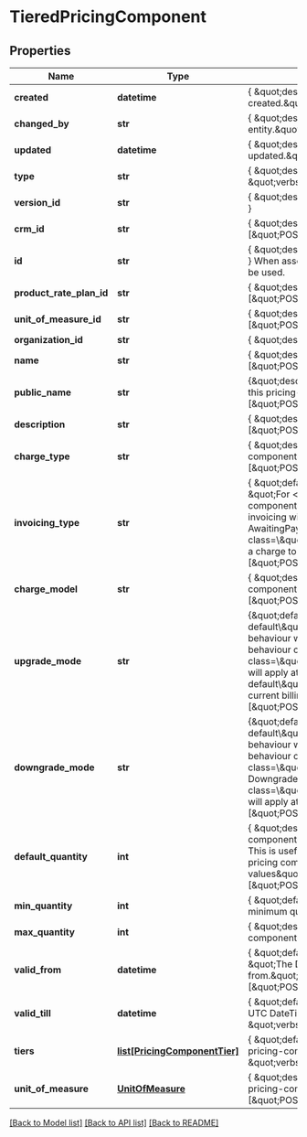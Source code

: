 # TieredPricingComponent

## Properties
Name | Type | Description | Notes
------------ | ------------- | ------------- | -------------
**created** | **datetime** | { \&quot;description\&quot; : \&quot;The UTC DateTime when the object was created.\&quot;, \&quot;verbs\&quot;:[] } | [optional] 
**changed_by** | **str** | { \&quot;description\&quot; : \&quot;ID of the user who last updated the entity.\&quot;, \&quot;verbs\&quot;:[] } | [optional] 
**updated** | **datetime** | { \&quot;description\&quot; : \&quot;The UTC DateTime when the object was last updated.\&quot;, \&quot;verbs\&quot;:[] } | [optional] 
**type** | **str** | { \&quot;description\&quot; : \&quot;\&quot;, \&quot;default\&quot; : \&quot;\&quot;, \&quot;verbs\&quot;:[\&quot;POST\&quot;,\&quot;GET\&quot;] } | 
**version_id** | **str** | { \&quot;description\&quot; : \&quot;\&quot;, \&quot;verbs\&quot;:[\&quot;GET\&quot;] } | 
**crm_id** | **str** | { \&quot;description\&quot; : \&quot;\&quot;, \&quot;verbs\&quot;:[\&quot;POST\&quot;,\&quot;PUT\&quot;,\&quot;GET\&quot;] } | [optional] 
**id** | **str** | { \&quot;description\&quot; : \&quot;\&quot;, \&quot;verbs\&quot;:[\&quot;GET\&quot;] } When associating a pricing component with a product rate plan, this ID should be used. | 
**product_rate_plan_id** | **str** | { \&quot;description\&quot; : \&quot;\&quot;, \&quot;verbs\&quot;:[\&quot;POST\&quot;,\&quot;PUT\&quot;,\&quot;GET\&quot;] } | 
**unit_of_measure_id** | **str** | { \&quot;description\&quot; : \&quot;\&quot;, \&quot;verbs\&quot;:[\&quot;POST\&quot;,\&quot;PUT\&quot;,\&quot;GET\&quot;] } | 
**organization_id** | **str** | { \&quot;description\&quot; : \&quot;\&quot;, \&quot;verbs\&quot;:[] } | 
**name** | **str** | { \&quot;description\&quot; : \&quot;\&quot;, \&quot;verbs\&quot;:[\&quot;POST\&quot;,\&quot;PUT\&quot;,\&quot;GET\&quot;] } | 
**public_name** | **str** | {\&quot;description\&quot;:\&quot;A friendly non-unique name used to identify this pricing-component\&quot;,\&quot;verbs\&quot;:[\&quot;POST\&quot;,\&quot;PUT\&quot;,\&quot;GET\&quot;]} | [optional] 
**description** | **str** | { \&quot;description\&quot; : \&quot;\&quot;, \&quot;verbs\&quot;:[\&quot;POST\&quot;,\&quot;PUT\&quot;,\&quot;GET\&quot;] } | [optional] 
**charge_type** | **str** | { \&quot;description\&quot; : \&quot;The charge type of the pricing-component.\&quot;, \&quot;verbs\&quot;:[\&quot;POST\&quot;,\&quot;PUT\&quot;,\&quot;GET\&quot;] } | 
**invoicing_type** | **str** | { \&quot;default\&quot; : \&quot;Aggregated\&quot;,  \&quot;description\&quot; : \&quot;For &lt;span class&#x3D;\\\&quot;label label-default\\\&quot;&gt;setup&lt;/span&gt; pricing components &lt;span class&#x3D;\\\&quot;label label-default\\\&quot;&gt;Immediate&lt;/span&gt; invoicing will result in an invoice being issued on subscription being set to the AwaitingPayment state, irrespective of the subscription start date. &lt;span class&#x3D;\\\&quot;label label-default\\\&quot;&gt;Aggregated&lt;/span&gt; invoicing will add a charge to the first invoice of the subscription.\&quot;, \&quot;verbs\&quot;:[\&quot;POST\&quot;,\&quot;PUT\&quot;,\&quot;GET\&quot;] } | [optional] 
**charge_model** | **str** | { \&quot;description\&quot; : \&quot;The charge model of the pricing-component.\&quot;, \&quot;verbs\&quot;:[\&quot;POST\&quot;,\&quot;PUT\&quot;,\&quot;GET\&quot;] } | 
**upgrade_mode** | **str** | {\&quot;default\&quot;:\&quot;&lt;span class&#x3D;\\\&quot;label label-default\\\&quot;&gt;immediate&lt;/span&gt;\&quot;,\&quot;description\&quot;:\&quot;Default behaviour when a value is upgraded using this pricing component, this behaviour can be overridden when changing the value.&lt;br&gt;&lt;span class&#x3D;\\\&quot;label label-default\\\&quot;&gt;immediate&lt;/span&gt; &amp;mdash; Upgrade will apply at the time the request is made.&lt;br&gt;&lt;span class&#x3D;\\\&quot;label label-default\\\&quot;&gt;delayed&lt;/span&gt; &amp;mdash; Upgrade will apply at the end of the current billing cycle.\&quot;,\&quot;verbs\&quot;:[\&quot;POST\&quot;,\&quot;GET\&quot;]} | [optional] 
**downgrade_mode** | **str** | {\&quot;default\&quot;:\&quot;&lt;span class&#x3D;\\\&quot;label label-default\\\&quot;&gt;delayed&lt;/span&gt;\&quot;,\&quot;description\&quot;:\&quot;Default behaviour when a value is downgraded using this pricing component, this behaviour can be overridden when changing the value.&lt;br&gt;&lt;span class&#x3D;\\\&quot;label label-default\\\&quot;&gt;immediate&lt;/span&gt; &amp;mdash; Downgrade will apply at the time the request is made.&lt;br&gt;&lt;span class&#x3D;\\\&quot;label label-default\\\&quot;&gt;delayed&lt;/span&gt; &amp;mdash; Downgrade will apply at the end of the current billing cycle.\&quot;,\&quot;verbs\&quot;:[\&quot;POST\&quot;,\&quot;GET\&quot;]} | [optional] 
**default_quantity** | **int** | { \&quot;description\&quot; : \&quot;The default quantity of the pricing-component. If no value is supplied on a subscription this value will be used. This is useful for setting an expected purchase level of for introducing new pricing components to existing subscriptions and not having to back-fill values\&quot;, \&quot;verbs\&quot;:[\&quot;POST\&quot;,\&quot;PUT\&quot;,\&quot;GET\&quot;] } | 
**min_quantity** | **int** | { \&quot;default\&quot; : \&quot;0\&quot;, \&quot;description\&quot; : \&quot;The minimum quantity of the pricing-component.\&quot;, \&quot;verbs\&quot;:[] } | [optional] 
**max_quantity** | **int** | { \&quot;description\&quot; : \&quot;The maximum quantity of the pricing-component.\&quot;, \&quot;verbs\&quot;:[] } | [optional] 
**valid_from** | **datetime** | { \&quot;default\&quot; : \&quot;current time\&quot;, \&quot;description\&quot; : \&quot;The DateTime specifying when the pricing-component is valid from.\&quot;, \&quot;verbs\&quot;:[\&quot;POST\&quot;,\&quot;PUT\&quot;,\&quot;GET\&quot;] } | 
**valid_till** | **datetime** | {  \&quot;default\&quot; : \&quot;null\&quot;, \&quot;description\&quot; : \&quot;The UTC DateTime specifying when the pricing-component is valid till.\&quot;, \&quot;verbs\&quot;:[\&quot;POST\&quot;,\&quot;PUT\&quot;,\&quot;GET\&quot;] } | [optional] 
**tiers** | [**list[PricingComponentTier]**](PricingComponentTier.md) | {  \&quot;default\&quot; : \&quot;[]\&quot;, \&quot;description\&quot; : \&quot;The pricing-component-tiers associated with the pricing-component.\&quot;, \&quot;verbs\&quot;:[\&quot;POST\&quot;,\&quot;PUT\&quot;,\&quot;GET\&quot;] } | [optional] 
**unit_of_measure** | [**UnitOfMeasure**](UnitOfMeasure.md) | { \&quot;description\&quot; : \&quot;The unit-of-measure associated with the pricing-component.\&quot;, \&quot;verbs\&quot;:[\&quot;POST\&quot;,\&quot;PUT\&quot;,\&quot;GET\&quot;] } | [optional] 

[[Back to Model list]](../README.md#documentation-for-models) [[Back to API list]](../README.md#documentation-for-api-endpoints) [[Back to README]](../README.md)


